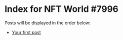 # Index for NFT World #7996
Posts will be displayed in the order below:

- [Your first post](./001-first.md)

